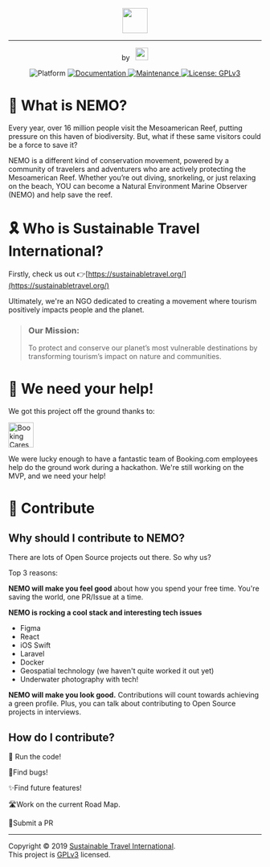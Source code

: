 <p style="text-align:center;" >
<a href="https://supportnemo.com/" target="_blank" alt="Nemo">
<img height="50px"src="https://supportnemo.wpengine.com/wp-content/uploads/2018/12/NEMO.png">
</a>
</p>
<hr/>
<p style="text-align:center;" >
by &nbsp;
<a href="https://sustainabletravel.org" target="_blank" alt="Sustainable Travel International Link">
<img height="25px"src="https://images.squarespace-cdn.com/content/v1/5852c8d4414fb57d631d7163/1542628498420-CEOT9GABLTAQ784E3V26/ke17ZwdGBToddI8pDm48kDwZPn7NaMbCe5lP87lGAAlZw-zPPgdn4jUwVcJE1ZvWQUxwkmyExglNqGp0IvTJZamWLI2zvYWH8K3-s_4yszcp2ryTI0HqTOaaUohrI8PIuyVH9fyCQGXACTnIOewRuOUdVK54asG_icfWuQV93l8KMshLAGzx4R3EDFOm1kBS/STI_FINAL_master_NoTagline+-+Paloma+Zapata.jpg?format=750w">
</a>
</p>

<p style="text-align: center" >
<!-- TO DO: ADD URL FOR APPSTORE URL WHEN SUBMITTED 
<a href="https://github.com/SustainableTravelInternational/nemo-ios#readme" target="_blank" >
    <img alt="Platform" src="https://img.shields.io/badge/platform-iOS-blue" />
  </a>
-->
  <img alt="Platform" src="https://img.shields.io/badge/platform-iOS-blue" />
  <a href="https://github.com/SustainableTravelInternational/nemo-ios#readme" target="_blank" >
    <img alt="Documentation" src="https://img.shields.io/badge/documentation-yes-brightgreen.svg" />
  </a>
  <a href="https://github.com/SustainableTravelInternational/nemo-ios/graphs/commit-activity" target="_blank">
    <img alt="Maintenance" src="https://img.shields.io/badge/Maintained%3F-yes-green.svg" />
  </a>
  <a href="https://github.com/SustainableTravelInternational/nemo-ios/blob/master/LICENSE" target="_blank">
    <img alt="License: GPLv3" src="https://img.shields.io/github/license/SustainableTravelInternational/nemo-ios" />
  </a>
</p>

# 🐠 What is NEMO?

Every year, over 16 million people visit the Mesoamerican Reef, putting pressure on this haven of biodiversity. But, what if these same visitors could be a force to save it?

NEMO is a different kind of conservation movement, powered by a community of travelers and adventurers who are actively protecting the Mesoamerican Reef. Whether you’re out diving, snorkeling, or just relaxing on the beach, YOU can become a Natural Environment Marine Observer (NEMO) and help save the reef.

# 🎗 Who is Sustainable Travel International?

Firstly, check us out 👉[https://sustainabletravel.org/](https://sustainabletravel.org/)

Ultimately, we're an NGO dedicated to creating a movement where tourism positively impacts people and the planet.

> ### Our Mission:
>
> To protect and conserve our planet’s most vulnerable destinations by transforming tourism’s impact on nature and communities.

# 🏥 We need your help!

We got this project off the ground thanks to:

<a href="https://bookingcares.com/cares-blog/2018/12/5/booking-cares-fund-kick-off-13-innovative-project-ideas-arrive-in-amsterdam" target="_blank">
<img alt="Booking Cares" height="50xp" src="https://static1.squarespace.com/static/5852c8d4414fb57d631d7163/t/5ae077591ae6cfd582128c9c/1565871860409/?format=1500w" />
</a>

We were lucky enough to have a fantastic team of Booking.com employees help do the ground work during a hackathon. We're still working on the MVP, and we need your help!

# 🔀 Contribute

## Why should I contribute to NEMO?

There are lots of Open Source projects out there. So why us?

Top 3 reasons:

**NEMO will make you feel good** about how you spend your free time. You're saving the world, one PR/Issue at a time.

**NEMO is rocking a cool stack and interesting tech issues**

- Figma
- React
- iOS Swift
- Laravel
- Docker
- Geospatial technology (we haven't quite worked it out yet)
- Underwater photography with tech!

**NEMO will make you look good.** Contributions will count towards achieving a green profile. Plus, you can talk about contributing to Open Source projects in interviews.


## How do I contribute?

🐳 Run the code!

🐛Find bugs!

✨Find future features!

🛣Work on the current Road Map.

🔀Submit a PR

---

Copyright © 2019 [Sustainable Travel International](https://sustainabletravel.org).<br />
This project is [GPLv3](https://github.com/SustainableTravelInternational/nemo-ios/blob/master/LICENSE) licensed.
